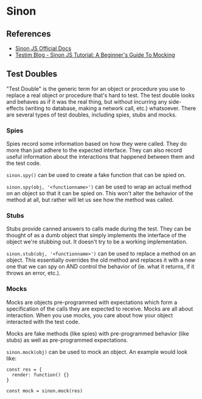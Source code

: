 # Sinon

## References

- [Sinon JS Official Docs](https://sinonjs.org/)
- [Testim Blog - Sinon JS Tutorial: A Beginner's Guide To Mocking](https://www.testim.io/blog/sinon-js-tutorial/)

## Test Doubles

"Test Double" is the generic term for an object or procedure you use to replace a real object or procedure that's hard to test.  The test double looks and behaves as if it was the real thing, but without incurring any side-effects (writing to database, making a network call, etc.) whatsoever.  There are several types of test doubles, including spies, stubs and mocks.

### Spies

Spies record some information based on how they were called.  They do more than just adhere to the expected interface.  They can also record useful information about the interactions that happened between them and the test code.

`sinon.spy()` can be used to create a fake function that can be spied on.

`sinon.spy(obj, '<functionname>')` can be used to wrap an actual method on an object so that it can be spied on.  This won't alter the behavior of the method at all, but rather will let us see how the method was called.

### Stubs

Stubs provide canned answers to calls made during the test.  They can be thought of as a dumb object that simply implements the interface of the object we're stubbing out.  It doesn't try to be a working implementation.

`sinon.stub(obj, '<functionname>')` can be used to replace a method on an object.  This essentially overrides the old method and replaces it with a new one that we can spy on AND control the behavior of (ie. what it returns, if it throws an error, etc.).

### Mocks

Mocks are objects pre-programmed with expectations which form a specification of the calls they are expected to receive.  Mocks are all about interaction.  When you use mocks, you care about how your object interacted with the test code.  

Mocks are fake methods (like spies) with pre-programmed behavior (like stubs) as well as pre-programmed expectations.

`sinon.mock(obj)` can be used to mock an object.  An example would look like:

```
const res = {
  render: function() {}
}

const mock = sinon.mock(res)
```
